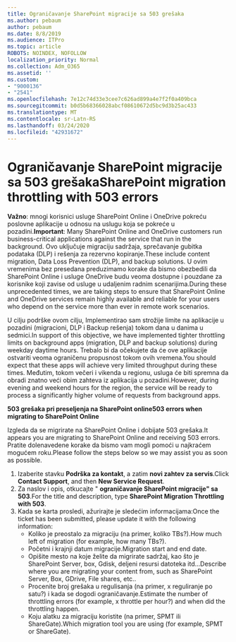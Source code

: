 ```yaml
---
title: Ograničavanje SharePoint migracije sa 503 grešaka
ms.author: pebaum
author: pebaum
ms.date: 8/8/2019
ms.audience: ITPro
ms.topic: article
ROBOTS: NOINDEX, NOFOLLOW
localization_priority: Normal
ms.collection: Adm_O365
ms.assetid: ''
ms.custom:
- "9000136"
- "2541"
ms.openlocfilehash: 7e12c74d33e3cee7c626ad899a4e7f2f0a409bca
ms.sourcegitcommit: b0d5b68366028abcf08610672d5bc9d3b25ac433
ms.translationtype: MT
ms.contentlocale: sr-Latn-RS
ms.lasthandoff: 03/24/2020
ms.locfileid: "42931672"
---
```

# <a name="sharepoint-migration-throttling-with-503-errors"></a><span data-ttu-id="e7de0-102">Ograničavanje SharePoint migracije sa 503 grešaka</span><span class="sxs-lookup"><span data-stu-id="e7de0-102">SharePoint migration throttling with 503 errors</span></span>

<span data-ttu-id="e7de0-103">**Važno**: mnogi korisnici usluge SharePoint Online i OneDrive pokreću poslovne aplikacije u odnosu na uslugu koja se pokreće u pozadini.</span><span class="sxs-lookup"><span data-stu-id="e7de0-103">**Important**: Many SharePoint Online and OneDrive customers run business-critical applications against the service that run in the background.</span></span> <span data-ttu-id="e7de0-104">Ovo uključuje migraciju sadržaja, sprečavanje gubitka podataka (DLP) i rešenja za rezervno kopiranje.</span><span class="sxs-lookup"><span data-stu-id="e7de0-104">These include content migration, Data Loss Prevention (DLP), and backup solutions.</span></span> <span data-ttu-id="e7de0-105">U ovim vremenima bez presedana preduzimamo korake da bismo obezbedili da SharePoint Online i usluge OneDrive budu veoma dostupne i pouzdane za korisnike koji zavise od usluge u udaljenim radnim scenarijima.</span><span class="sxs-lookup"><span data-stu-id="e7de0-105">During these unprecedented times, we are taking steps to ensure that SharePoint Online and OneDrive services remain highly available and reliable for your users who depend on the service more than ever in remote work scenarios.</span></span>

<span data-ttu-id="e7de0-106">U cilju podrške ovom cilju, Implementirao sam strožije limite na aplikacije u pozadini (migracioni, DLP i Backup rešenja) tokom dana u danima u sedmici.</span><span class="sxs-lookup"><span data-stu-id="e7de0-106">In support of this objective, we have implemented tighter throttling limits on background apps (migration, DLP and backup solutions) during weekday daytime hours.</span></span> <span data-ttu-id="e7de0-107">Trebalo bi da očekujete da će ove aplikacije ostvariti veoma ograničenu propusnost tokom ovih vremena.</span><span class="sxs-lookup"><span data-stu-id="e7de0-107">You should expect that these apps will achieve very limited throughput during these times.</span></span> <span data-ttu-id="e7de0-108">Međutim, tokom večeri i vikenda u regionu, usluga će biti spremna da obradi znatno veći obim zahteva iz aplikacija u pozadini.</span><span class="sxs-lookup"><span data-stu-id="e7de0-108">However, during evening and weekend hours for the region, the service will be ready to process a significantly higher volume of requests from background apps.</span></span>

<span data-ttu-id="e7de0-109">**503 grešaka pri preseljenja na SharePoint online**</span><span class="sxs-lookup"><span data-stu-id="e7de0-109">**503 errors when migrating to SharePoint Online**</span></span>

<span data-ttu-id="e7de0-110">Izgleda da se migrirate na SharePoint Online i dobijate 503 grešaka.</span><span class="sxs-lookup"><span data-stu-id="e7de0-110">It appears you are migrating to SharePoint Online and receiving 503 errors.</span></span> <span data-ttu-id="e7de0-111">Pratite dolenavedene korake da bismo vam mogli pomoći u najkraćem mogućem roku.</span><span class="sxs-lookup"><span data-stu-id="e7de0-111">Please follow the steps below so we may assist you as soon as possible.</span></span> 

1. <span data-ttu-id="e7de0-112">Izaberite stavku **Podrška za kontakt**, a zatim **novi zahtev za servis**.</span><span class="sxs-lookup"><span data-stu-id="e7de0-112">Click **Contact Support**, and then **New Service Request**.</span></span>
2. <span data-ttu-id="e7de0-113">Za naslov i opis, otkucajte " **ograničavanje SharePoint migracije" sa 503**.</span><span class="sxs-lookup"><span data-stu-id="e7de0-113">For the title and description, type **SharePoint Migration Throttling with 503**.</span></span>
3. <span data-ttu-id="e7de0-114">Kada se karta prosledi, ažurirajte je sledećim informacijama:</span><span class="sxs-lookup"><span data-stu-id="e7de0-114">Once the ticket has been submitted, please update it with the following information:</span></span>
    - <span data-ttu-id="e7de0-115">Koliko je preostalo za migraciju (na primer, koliko TBs?).</span><span class="sxs-lookup"><span data-stu-id="e7de0-115">How much left of migration (for example, how many TBs?).</span></span>
    - <span data-ttu-id="e7de0-116">Početni i krajnji datum migracije.</span><span class="sxs-lookup"><span data-stu-id="e7de0-116">Migration start and end date.</span></span>
    - <span data-ttu-id="e7de0-117">Opišite mesto na koje želite da migrirate sadržaj, kao što je SharePoint Server, box, Gdisk, deljeni resursi datoteka itd...</span><span class="sxs-lookup"><span data-stu-id="e7de0-117">Describe where you are migrating your content from, such as SharePoint Server, Box, GDrive, File shares, etc..</span></span>
    - <span data-ttu-id="e7de0-118">Procenite broj grešaka u regulisanja (na primer, x reguliranje po satu?) i kada se dogodi ograničavanje.</span><span class="sxs-lookup"><span data-stu-id="e7de0-118">Estimate the number of throttling errors (for example, x throttle per hour?) and when did the throttling happen.</span></span>
    - <span data-ttu-id="e7de0-119">Koju alatku za migraciju koristite (na primer, SPMT ili ShareGate).</span><span class="sxs-lookup"><span data-stu-id="e7de0-119">Which migration tool you are using (for example, SPMT or ShareGate).</span></span>


